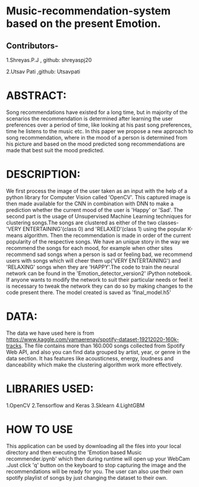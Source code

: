 # Music-recommendation-system based on the present Emotion.

## Contributors-

1.Shreyas.P.J , github: shreyaspj20

2.Utsav Pati ,github: Utsavpati

# ABSTRACT:

Song recommendations have existed for a long time, but in majority of the scenarios the recommendation is determined after learning the user preferences over a period of time, like looking at his past song preferences, time he listens to the music etc. In this paper we propose a new approach to song recommendation, where in the mood of a person is determined from his picture and based on the mood predicted song recommendations are made that best suit the mood predicted.

# DESCRIPTION:


We first process the image of the user taken as an input with the help of a python library for Computer Vision called 'OpenCV'. This captured image is then made available for the CNN in combination with DNN to make a prediction whether the current mood of the user is 'Happy' or 'Sad'.
The second part is the usage of Unsupervised Machine Learning techniques for clustering songs.The songs are clustered as either of the two classes-'VERY ENTERTAINING'(class 0) and 'RELAXED'(class 1) using the popular K-means algorithm. Then the recommendation is made in order of the current popularity of the respective songs.
We have an unique story in the way we recommend the songs for each mood, for example when other sites recommend sad songs when a person is sad or feeling bad, we recommend users with songs which will cheer them up('VERY ENTERTAINING') and 'RELAXING' songs when they are 'HAPPY'.The code to train the neural network can be found in the 'Emotion_detector_version2' iPython notebook. If anyone wants to modify the network to suit their particular needs or feel it is necessary to tweak the network they can do so by making changes to the code present there. The model created is saved as 'final_model.h5'


# DATA:
 
 The data we have used here is from https://www.kaggle.com/yamaerenay/spotify-dataset-19212020-160k-tracks.
 The file contains more than 160.000 songs collected from Spotify Web API, and also you can find data grouped by artist, year, or genre in the data section.
 It has features like acousticness, energy, loudness and danceability which make the clustering algorithm work more effectively.
 
 
# LIBRARIES USED:
1.OpenCV
2.Tensorflow and Keras
3.Sklearn
4.LightGBM


# HOW TO USE
This application can be used by downloading all the files into your local directory and then executing the 'Emotion based Music recommender.ipynb' which then during runtime will open up your WebCam .Just click 'q' button on the keyboard to stop capturing the image and the recommendations will be ready for you.
The user can also use their own spotify playlist of songs by just changing the dataset to their own.


